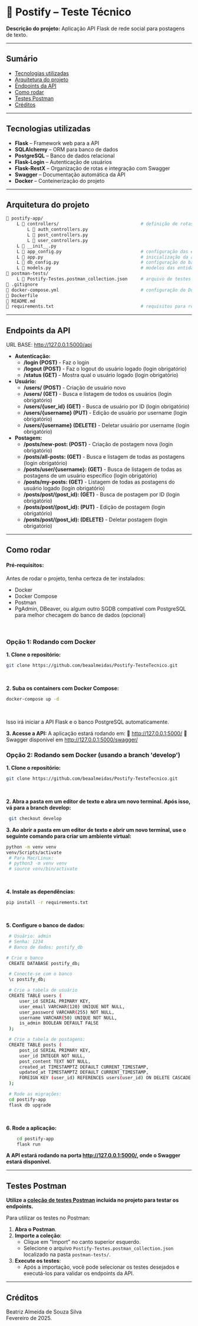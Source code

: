 # 📝 Postify – Teste Técnico
**Descrição do projeto:** Aplicação API Flask de rede social para postagens de texto.  

---

## Sumário
- [Tecnologias utilizadas](#tecnologias-utilizadas)
- [Arquitetura do projeto](#arquitetura-do-projeto)
- [Endpoints da API](#endpoints-da-api)
- [Como rodar](#como-rodar)
- [Testes Postman](#testes-postman)
- [Créditos](#créditos)

---

## Tecnologias utilizadas
- **Flask** – Framework web para a API
- **SQLAlchemy** – ORM para banco de dados
- **PostgreSQL** – Banco de dados relacional
- **Flask-Login** – Autenticação de usuários
- **Flask-RestX** – Organização de rotas e integração com Swagger
- **Swagger** – Documentação automática da API
- **Docker** – Conteinerização do projeto

---
## Arquitetura do projeto
```bash
📂 postify-app/
    L 📂 controllers/                               # definição de rotas e funções
        L 📄 auth_controllers.py
        L 📄 post_controllers.py
        L 📄 user_controllers.py
    L 📄 __init__.py
    L 📄 app_config.py                              # configuração das extensões e rotas da API            
    L 📄 app.py                                     # inicialização da aplicação Flask e execução do server
    L 📄 db_config.py                               # configuração do banco de dados PostgreSQL
    L 📄 models.py                                  # modelos das entidades (usuários e postagens)
📂 postman-tests/
    L 📄 Postify-Testes.postman_collection.json     # arquivo de testes para o Postman
📄 .gitignore
📄 docker-compose.yml                               # configuração do Docker
📄 Dockerfile                                       
📄 README.md
📄 requirements.txt                                 # requisitos para rodar o projeto
```

---

## Endpoints da API
URL BASE: http://127.0.0.1:5000/api

- **Autenticação:**
    - **/login (POST)** - Faz o login
    - **/logout (POST)** - Faz o logout do usuário logado (login obrigatório)
    - **/status (GET)** - Mostra qual o usuário logado (login obrigatório)
- **Usuário:**
    - **/users/ (POST)** - Criação de usuário novo
    - **/users/ (GET)** - Busca e listagem de todos os usuários (login obrigatório)
    - **/users/{user_id} (GET)** - Busca de usuário por ID (login obrigatório)
    - **/users/{username} (PUT)** - Edição de usuário por username (login obrigatório)
    - **/users/{username} (DELETE)** - Deletar usuário por username (login obrigatório)
- **Postagem:**
    - **/posts/new-post: (POST)** - Criação de postagem nova (login obrigatório)
    - **/posts/all-posts: (GET)** - Busca e listagem de todas as postagens (login obrigatório)
    - **/posts/user/{username}: (GET)** - Busca de listagem de todas as postagens de um usuário específico (login obrigatório)
    - **/posts/my-posts: (GET)** - Listagem de todas as postagens do usuário logado (login obrigatório)
    - **/posts/post/(post_id): (GET)** - Busca de postagem por ID (login obrigatório)
    - **/posts/post/(post_id): (PUT)** - Edição de postagem (login obrigatório)
    - **/posts/post/(post_id): (DELETE)** - Deletar postagem (login obrigatório)

---

## Como rodar

#### Pré-requisitos:
Antes de rodar o projeto, tenha certeza de ter instalados:
- Docker
- Docker Compose
- Postman
- PgAdmin, DBeaver, ou algum outro SGDB compatível com PostgreSQL para melhor checagem do banco de dados (opcional)
</br>

### Opção 1: Rodando com Docker

**1. Clone o repositório:**
   ```bash
   git clone https://github.com/beaalmeidas/Postify-TesteTecnico.git
   ```
</br>

**2. Suba os containers com Docker Compose:**
```bash
docker-compose up -d
```
</br>

Isso irá iniciar a API Flask e o banco PostgreSQL automaticamente.

**3. Acesse a API:**
A aplicação estará rodando em:
📌 http://127.0.0.1:5000/
📌 Swagger disponível em http://127.0.0.1:5000/swagger/
</br>

### Opção 2: Rodando sem Docker (usando a branch 'develop')

**1. Clone o repositório:**
   ```bash
   git clone https://github.com/beaalmeidas/Postify-TesteTecnico.git
   ```
</br>

**2. Abra a pasta em um editor de texto e abra um novo terminal. Após isso, vá para a branch develop:**
   ```bash
    git checkout develop
   ```

**3. Ao abrir a pasta em um editor de texto e abrir um novo terminal, use o seguinte comando para criar um ambiente virtual:**
   ```bash
   python -m venv venv
   venv/Scripts/activate
    # Para Mac/Linux:
    # python3 -m venv venv
    # source venv/bin/activate
   ```
</br>

**4. Instale as dependências:**
   ```bash
   pip install -r requirements.txt
   ```
</br>

**5. Configure o banco de dados:**
   ```bash
    # Usuário: admin
    # Senha: 1234
    # Banco de dados: postify_db

   # Crie o banco
    CREATE DATABASE postify_db;

    # Conecte-se com o banco
    \c postify_db;

    # Crie a tabela de usuário
    CREATE TABLE users (
        user_id SERIAL PRIMARY KEY,
        user_email VARCHAR(120) UNIQUE NOT NULL,
        user_password VARCHAR(255) NOT NULL,
        username VARCHAR(50) UNIQUE NOT NULL,
        is_admin BOOLEAN DEFAULT FALSE
    );

    # Crie a tabela de postagens:
    CREATE TABLE posts (
        post_id SERIAL PRIMARY KEY,
        user_id INTEGER NOT NULL,
        post_content TEXT NOT NULL,
        created_at TIMESTAMPTZ DEFAULT CURRENT_TIMESTAMP,
        updated_at TIMESTAMPTZ DEFAULT CURRENT_TIMESTAMP,
        FOREIGN KEY (user_id) REFERENCES users(user_id) ON DELETE CASCADE
    );

    # Rode as migrações:
    cd postify-app
    flask db upgrade
   ```

</br>

**6. Rode a aplicação:**
```bash
    cd postify-app
    flask run
```

**A API estará rodando na porta http://127.0.0.1:5000/, onde o Swagger estará disponível.**

---

## Testes Postman
**Utilize a [coleção de testes Postman](./postman-tests/Postify-Testes.postman_collection.json) incluída no projeto para testar os endpoints.**


Para utilizar os testes no Postman:

1. **Abra o Postman**.
2. **Importe a coleção**:
   - Clique em "Import" no canto superior esquerdo.
   - Selecione o arquivo `Postify-Testes.postman_collection.json` localizado na pasta `postman-tests/`.
3. **Execute os testes**:
   - Após a importação, você pode selecionar os testes desejados e executá-los para validar os endpoints da API.

---

## Créditos
Beatriz Almeida de Souza Silva </br>
Fevereiro de 2025.